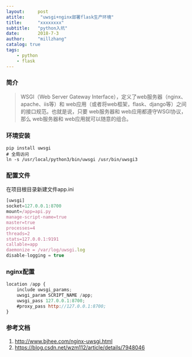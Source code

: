 ```yaml
---
layout:     post
atitle:      "uwsgi+nginx部署flask生产环境"
title:      "xxxxxxxx"
subtitle:   "python入坑"
date:       2018-7-3
author:     "millzhang"
catalog: true
tags:
    - python
    - flask
---
```



### 简介

> WSGI（Web Server Gateway Interface），定义了web服务器（nginx、apache、iis等）和 web应用（或者将web框架，flask、django等）之间的接口规范。也就是说，只要 web服务器和 web应用都遵守WSGI协议，那么 web服务器和 web应用就可以随意的组合。

### 环境安装

```
pip install uwsgi
# 全局访问
ln -s /usr/local/python3/bin/uwsgi /usr/bin/uwsgi3
```

### 配置文件

在项目根目录新建文件app.ini
```js
[uwsgi]
socket=127.0.0.1:8700
mount=/app=api.py
manage-script-name=true
master=true
processes=4
threads=2
stats=127.0.0.1:9191
callable=app
daemonize = /var/log/uwsgi.log
disable-logging = true
```

### nginx配置

```js
location /app {
    include uwsgi_params;
    uwsgi_param SCRIPT_NAME /app;
    uwsgi_pass 127.0.0.1:8700;
    #proxy_pass http://127.0.0.1:8700;
}
```

### 参考文档

1. http://www.bjhee.com/nginx-uwsgi.html
2. https://blog.csdn.net/wzm112/article/details/7948046